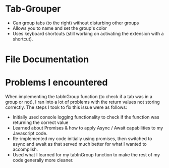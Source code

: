 # Tab-Grouper
- Can group tabs (to the right) without disturbing other groups
- Allows you to name and set the group's color
- Uses keyboard shortcuts (still working on activating the extension with a shortcut).




# File Documentation



# Problems I encountered
When implementing the tabInGroup function (to check if a tab was in a group or not), I ran into a lot of problems with the return values not storing correctly. 
The steps I took to fix this issue were as follows:
- Initially used console logging functionality to check if the function was returning the correct value
- Learned about Promises & how to apply Async / Await capabilities to my Javascript code.
- Re-implemented my code initially using promises, then switched to async and await as that served much better for what I wanted to accomplish.
- Used what I learned for my tabInGroup function to make the rest of my code generally more cleaner.
